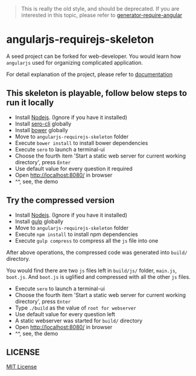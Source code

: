 > This is really the old style, and should be deprecated. If you are interested in this topic, please refer to [generator-require-angular](https://github.com/leftstick/generator-require-angular)

angularjs-requirejs-skeleton
============================

A seed project can be forked for web-developer. You would learn how `angularjs` used for organizing complicated application.

For detail explanation of the project, please refer to [documentation][doc-url]


[doc-url]: http://leftstick.github.io/angularjs-requirejs-skeleton/


## This skeleton is playable, follow below steps to run it locally ##

- Install [Nodejs][node-url]. (Ignore if you have it installed)
- Install [sero-cli][sero-url] globally
- Install [bower][bower-url] globally
- Move to `angularjs-requirejs-skeleton` folder
- Execute `bower install` to install bower dependencies
- Execute `sero` to launch a terminal-ui
- Choose the fourth item 'Start a static web server for current working directory', press `Enter`
- Use default value for every question it required
- Open [http://localhost:8080/](http://localhost:8080/) in browser
- ^^, see, the demo


## Try the compressed version ##

- Install [Nodejs][node-url]. (Ignore if you have it installed)
- Install [gulp][gulp-url] globally
- Move to `angularjs-requirejs-skeleton` folder
- Execute `npm install` to install npm dependencies
- Execute `gulp compress` to compress all the `js` file into one

After above operations, the compressed code was generated into `build/` directory.

You would find there are two `js` files left in `build/js/` folder, `main.js`, `boot.js`. And `boot.js` is uglified and compressed with all the other `js` files.

- Execute `sero` to launch a terminal-ui
- Choose the fourth item 'Start a static web server for current working directory', press `Enter`
- Type `./build` as the value of `root for webserver`
- Use default value for every question left
- A static webserver was started for `build/` directory
- Open [http://localhost:8080/](http://localhost:8080/) in browser
- ^^, see, the demo


## LICENSE ##

[MIT License](https://raw.githubusercontent.com/leftstick/angularjs-requirejs-skeleton/master/LICENSE)


[node-url]: http://nodejs.org
[gulp-url]: https://github.com/gulpjs/gulp/blob/master/docs/getting-started.md#1-install-gulp-globally
[sero-url]: https://github.com/leftstick/Sero-cli
[bower-url]: http://bower.io/
